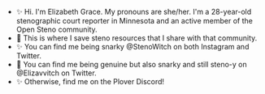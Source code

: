- ✨ Hi. I'm Elizabeth Grace. My pronouns are she/her. I'm a 28-year-old stenographic court reporter in Minnesota and an active member of the Open Steno community.
- 💜 This is where I save steno resources that I share with that community.
- ✨ You can find me being snarky @StenoWitch on both Instagram and Twitter.
- 💜 You can find me being genuine but also snarky and still steno-y on @Elizavvitch on Twitter.
- ✨ Otherwise, find me on the Plover Discord!

